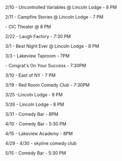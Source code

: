 2/10 - Uncontrolled Variables @ Lincoln Lodge - 8 PM

2/11 - Campfire Stories @ Lincoln Lodge - 7 PM

\- CIC Theater @ 8 PM

2/22 - Laugh Factory - 7:30 PM

3/1 - Best Night Ever @ Lincoln Lodge - 8 PM

3/3 - Lakeview Taproom - 7PM

\- Congrat's On Your Success - 7:30PM

3/10 - East of NY - 7 PM

3/19 - Red Room Comedy Club - 7:30PM 

3/25 -Lincoln Lodge - 8 PM

3/26 - Lincoln Lodge - 8 PM

3/31 - Comedy Bar - 8PM

4/10 - Comedy Bar - 5:30 PM

4/15 - Lakeview Academy - 8PM

4/29 - 4/30 - skyline comedy club 

5/15 - Comedy Bar - 5:30 PM
